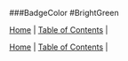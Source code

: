 ###BadgeColor
#BrightGreen

[Home](../../README.md) | [Table of Contents](../../TableOfContents.md) | 


[Home](../../README.md) | [Table of Contents](../../TableOfContents.md) | 

